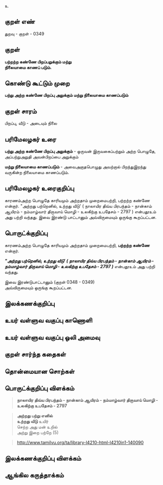 உ

## குறள் எண் 

துறவு - குறள் - 0349  

## குறள் 

**பற்றற்ற கண்ணே பிறப்பறுக்கும் மற்று  
நிலையாமை காணப் படும்.**

## கொண்டு கூட்டும் முறை

**பற்று அற்ற கண்ணே பிறப்பு அறுக்கும் மற்று நிலையாமை காணப்படும்**

## குறள் சாரம் 

பிறப்பு, வீடு -  அடையும் நிலை  

## பரிமேலழகர் உரை

**பற்று அற்ற கண்ணே பிறப்பு அறுக்கும்** - ஒருவன் இருவகைப்பற்றும் அற்ற பொழுதே, அப்பற்றுஅறுதி அவன்பிறப்பை அறுக்கும்  

**மற்று நிலையாமை காணப்படும்** - அவைஅறாதபொழுது அவற்றால் பிறந்துஇறந்து வருகின்ற நிலையாமை காணப்படும்.  

## பரிமேலழகர் உரைகுறிப்பு   

காரணம்அற்ற  பொழுதே காரியமும் அற்றதாம் முறைமைபற்றி, பற்றற்ற கண்ணே என்றார். "அற்றது பற்றெனில், உற்றது வீடு' ( நாலாயிர திவ்ய பிரபந்தம் - நான்காம் ஆயிரம் - நம்மாழ்வார் திருவாய் மொழி - உலகிற்கு உபதேசம் - 2797 ) என்பதூஉம் அது பற்றி வந்தது. இவை இரண்டு பாட்டானும் அவ்விருமையும் ஒருங்கு கூறப்பட்டன.   

## பொருட்க்குறிப்பு 

காரணம்அற்ற  பொழுதே காரியமும் அற்றதாம் முறைமைபற்றி, **பற்றற்ற கண்ணே** என்றார்.     

_**"அற்றது பற்றெனில், உற்றது வீடு' ( நாலாயிர திவ்ய பிரபந்தம் - நான்காம் ஆயிரம் - நம்மாழ்வார் திருவாய் மொழி - உலகிற்கு உபதேசம் - 2797 )**_ என்பதூஉம் அது பற்றி வந்தது.     

இவை இரண்டுபாட்டானும் (குறள் 0348 - 0349)    
அவ்விருமையும் ஒருங்கு கூறப்பட்டன.   

## இலக்கணக்குறிப்பு  


## உயர் வள்ளுவ வகுப்பு காணொளி


## உயர் வள்ளுவ வகுப்பு ஒலி அமைவு 

 
## குறள் சார்ந்த கதைகள் 


## தொன்மையான சொற்கள்


## பொருட்க்குறிப்பு விளக்கம்

>**நாலாயிர திவ்ய பிரபந்தம் - நான்காம் ஆயிரம் - நம்மாழ்வார் திருவாய் மொழி - உலகிற்கு உபதேசம் - 2797**  

>**அற்றது பற்று எனில்  
>உற்றது வீடு** உயிர்  
>செற்ற அது மன் உறில்  
>அற்று இறை பற்றே   (5)  

>http://www.tamilvu.org/ta/library-l4210-html-l4210in1-140090

## இலக்கணக்குறிப்பு விளக்கம்


## ஆங்கில கருத்தாக்கம் 


